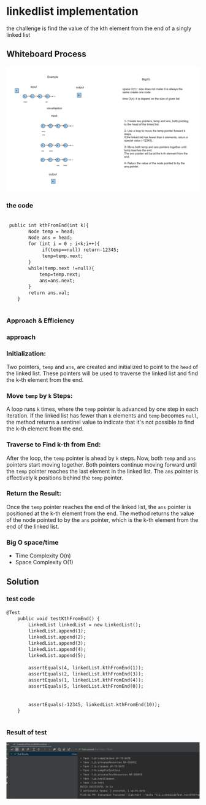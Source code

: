 # linkedlist implementation  
<!-- Description of the  -->
the challenge is  find the value of the kth element from the end of a singly linked list

## Whiteboard Process
<!-- Embedded whiteboard image -->
![](../linked-list/assets/LL2.png)
### the code

```

 public int kthFromEnd(int k){
        Node temp = head;
        Node ans = head;
        for (int i = 0 ; i<k;i++){
             if(temp==null) return-12345;
             temp=temp.next;
        }
        while(temp.next !=null){
            temp=temp.next;
            ans=ans.next;
        }
        return ans.val;
    }


```

### Approach & Efficiency
<!-- What approach did you take? Why? What is the Big O space/time for this approach? -->
### approach
### Initialization:

Two pointers, `temp` and `ans`, are created and initialized to point to the `head` of the linked list. These pointers will be used to traverse the linked list and find the k-th element from the end.

### Move `temp` by `k` Steps:

A loop runs `k` times, where the `temp` pointer is advanced by one step in each iteration.
If the linked list has fewer than `k` elements and `temp` becomes `null`, the method returns a sentinel value to indicate that it's not possible to find the k-th element from the end.

### Traverse to Find k-th from End:

After the loop, the `temp` pointer is ahead by `k` steps. Now, both `temp` and `ans` pointers start moving together.
Both pointers continue moving forward until the `temp` pointer reaches the last element in the linked list. The `ans` pointer is effectively k positions behind the `temp` pointer.

### Return the Result:

Once the `temp` pointer reaches the end of the linked list, the `ans` pointer is positioned at the k-th element from the end.
The method returns the value of the node pointed to by the `ans` pointer, which is the k-th element from the end of the linked list.


### Big O space/time
 * Time Complexity  O(n)
 * Space Complexity O(1)
## Solution
<!-- Show how to run your code, and examples of it in action -->
### test code 
```
@Test
    public void testKthFromEnd() {
        LinkedList linkedList = new LinkedList();
        linkedList.append(1);
        linkedList.append(2);
        linkedList.append(3);
        linkedList.append(4);
        linkedList.append(5);

        assertEquals(4, linkedList.kthFromEnd(1));
        assertEquals(2, linkedList.kthFromEnd(3));
        assertEquals(1, linkedList.kthFromEnd(4));
        assertEquals(5, linkedList.kthFromEnd(0));


        assertEquals(-12345, linkedList.kthFromEnd(10));
    }


``` 
### Result of test

![](../linked-list/assets/Screenshot%202023-08-22%20214516.png)

[//]: # ()
[//]: # ([//]: # &#40;## run code examples &#41;)
[//]: # ()
[//]: # ([//]: # &#40;&#41;)
[//]: # ([//]: # &#40;### **test on empty and single element and 4 element in list**&#41;)
[//]: # ()
[//]: # ([//]: # &#40;&#41;)
[//]: # ([//]: # &#40;```&#41;)
[//]: # ()
[//]: # ([//]: # &#40;public static void main&#40;String[] args&#41; {&#41;)
[//]: # ()
[//]: # ([//]: # &#40;   LinkedList l =new LinkedList&#40;&#41;;   //empty&#41;)
[//]: # ()
[//]: # ([//]: # &#40;        System.out.println&#40; l.toString&#40;&#41;+"\n\n"&#41;; &#41;)
[//]: # ()
[//]: # ([//]: # &#40;        System.out.println&#40;l.isInclude&#40;5&#41;+"\n\n"&#41;;&#41;)
[//]: # ()
[//]: # ([//]: # &#40;        &#41;)
[//]: # ([//]: # &#40;        &#41;)
[//]: # ([//]: # &#40;        l.insert&#40;1&#41;;    //single element &#41;)
[//]: # ()
[//]: # ([//]: # &#40;        System.out.println&#40; l.toString&#40;&#41;+"\n\n"&#41;;  &#41;)
[//]: # ()
[//]: # ([//]: # &#40;        System.out.println&#40;l.isInclude&#40;2&#41;+"\n\n"&#41;;&#41;)
[//]: # ()
[//]: # ([//]: # &#40;        System.out.println&#40;l.isInclude&#40;1&#41;&#41;;&#41;)
[//]: # ()
[//]: # ([//]: # &#40;&#41;)
[//]: # ([//]: # &#40;        l.insert&#40;4&#41;;&#41;)
[//]: # ()
[//]: # ([//]: # &#40;        l.insert&#40;3&#41;;&#41;)
[//]: # ()
[//]: # ([//]: # &#40;        l.insert&#40;2&#41;; // 4 elements &#41;)
[//]: # ()
[//]: # ([//]: # &#40;        System.out.println&#40; l.toString&#40;&#41;+"\n\n"&#41;;&#41;)
[//]: # ()
[//]: # ([//]: # &#40;        System.out.println&#40;l.isInclude&#40;4&#41;+"\n\n"&#41;;&#41;)
[//]: # ()
[//]: # ([//]: # &#40;        System.out.println&#40;l.isInclude&#40;5&#41;&#41;;&#41;)
[//]: # ()
[//]: # ([//]: # &#40;    }&#41;)
[//]: # ()
[//]: # ([//]: # &#40;&#41;)
[//]: # ([//]: # &#40;```&#41;)
[//]: # (**the output**)

[//]: # ()
[//]: # (![Example Image]&#40;../linked-list/assets/output.png&#41;)

